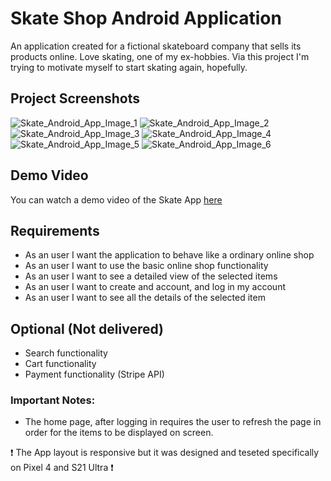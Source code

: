 # Skate Shop Android Application

An application created for a fictional skateboard company that sells its products online. Love skating, one of my ex-hobbies. Via this project I'm trying to motivate myself to start skating again, hopefully. 

## Project Screenshots
![Skate_Android_App_Image_1](https://i.postimg.cc/nL9czp8x/Skate-Shop-1.png)
![Skate_Android_App_Image_2](https://i.postimg.cc/mrB8Z21z/Skate2.png)
![Skate_Android_App_Image_3](https://i.postimg.cc/DzRQJv8P/Screenshot-20221027-124301.png)
![Skate_Android_App_Image_4](https://i.postimg.cc/qMm36JF6/Screenshot-20221027-125035.png)
![Skate_Android_App_Image_5](https://i.postimg.cc/DZ2vcsJv/Screenshot-20221027-124354.png)
![Skate_Android_App_Image_6](https://i.postimg.cc/4dddgVJ8/Screenshot-20221027-125102.png)

## Demo Video
You can watch a demo video of the Skate App [here](https://youtu.be/dkDA2f176hc)

## Requirements 
 - As an user I want the application to behave like a ordinary online shop
 - As an user I want to use the basic online shop functionality
 - As an user I want to see a detailed view of the selected items 
 - As an user I want to create and account, and log in my account 
 - As an user I want to see all the details of the selected item

## Optional (Not delivered)
- Search functionality
- Cart functionality 
- Payment functionality (Stripe API)

### Important Notes:
- The home page, after logging in requires the user to refresh the page in order for the items to be displayed on screen.

❗ The App layout is responsive but it was designed and teseted specifically on Pixel 4 and S21 Ultra ❗
